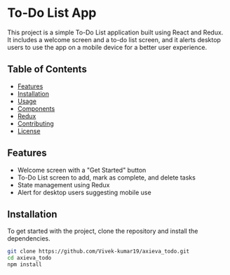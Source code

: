 # To-Do List App

This project is a simple To-Do List application built using React and Redux. It includes a welcome screen and a to-do list screen, and it alerts desktop users to use the app on a mobile device for a better user experience.

## Table of Contents
- [Features](#features)
- [Installation](#installation)
- [Usage](#usage)
- [Components](#components)
- [Redux](#redux)
- [Contributing](#contributing)
- [License](#license)

## Features
- Welcome screen with a "Get Started" button
- To-Do List screen to add, mark as complete, and delete tasks
- State management using Redux
- Alert for desktop users suggesting mobile use

## Installation
To get started with the project, clone the repository and install the dependencies.

```sh
git clone https://github.com/Vivek-kumar19/axieva_todo.git
cd axieva_todo
npm install
